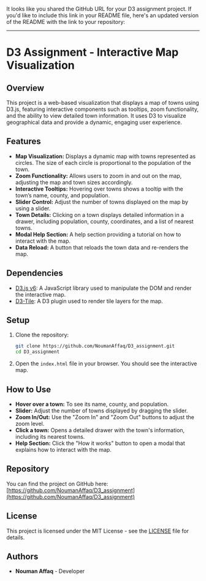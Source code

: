 It looks like you shared the GitHub URL for your D3 assignment project. If you'd like to include this link in your README file, here's an updated version of the README with the link to your repository:

---

# D3 Assignment - Interactive Map Visualization

## Overview

This project is a web-based visualization that displays a map of towns using D3.js, featuring interactive components such as tooltips, zoom functionality, and the ability to view detailed town information. It uses D3 to visualize geographical data and provide a dynamic, engaging user experience.

## Features

- **Map Visualization:** Displays a dynamic map with towns represented as circles. The size of each circle is proportional to the population of the town.
- **Zoom Functionality:** Allows users to zoom in and out on the map, adjusting the map and town sizes accordingly.
- **Interactive Tooltips:** Hovering over towns shows a tooltip with the town’s name, county, and population.
- **Slider Control:** Adjust the number of towns displayed on the map by using a slider.
- **Town Details:** Clicking on a town displays detailed information in a drawer, including population, county, coordinates, and a list of nearest towns.
- **Modal Help Section:** A help section providing a tutorial on how to interact with the map.
- **Data Reload:** A button that reloads the town data and re-renders the map.
  
## Dependencies

- [D3.js v6](https://d3js.org/d3.v6.min.js): A JavaScript library used to manipulate the DOM and render the interactive map.
- [D3-Tile](https://unpkg.com/d3-tile@1): A D3 plugin used to render tile layers for the map.

## Setup

1. Clone the repository:
   ```bash
   git clone https://github.com/NoumanAffaq/D3_assignment.git
   cd D3_assignment
   ```

2. Open the `index.html` file in your browser. You should see the interactive map.

## How to Use

- **Hover over a town:** To see its name, county, and population.
- **Slider:** Adjust the number of towns displayed by dragging the slider.
- **Zoom In/Out:** Use the "Zoom In" and "Zoom Out" buttons to adjust the zoom level.
- **Click a town:** Opens a detailed drawer with the town's information, including its nearest towns.
- **Help Section:** Click the "How it works" button to open a modal that explains how to interact with the map.

## Repository

You can find the project on GitHub here:  
[https://github.com/NoumanAffaq/D3_assignment](https://github.com/NoumanAffaq/D3_assignment)

## License

This project is licensed under the MIT License - see the [LICENSE](LICENSE) file for details.

## Authors

- **Nouman Affaq** - Developer
